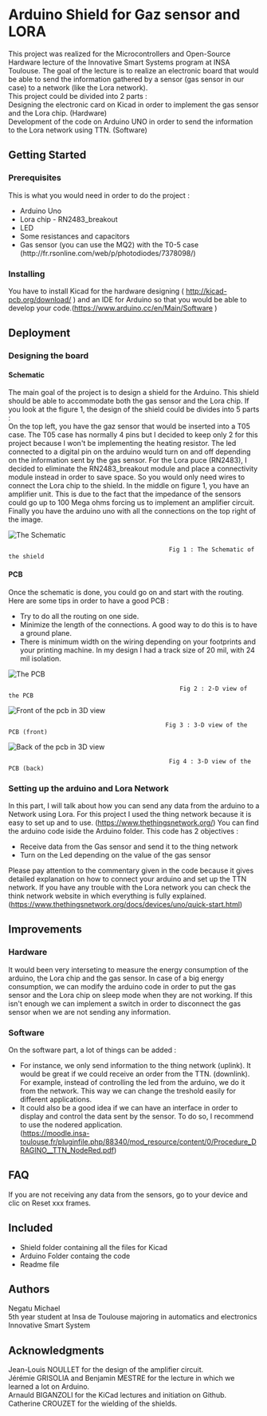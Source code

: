 # Arduino Shield for Gaz sensor and LORA
This project was realized for the Microcontrollers and Open-Source Hardware lecture of the Innovative Smart Systems program at INSA Toulouse. The goal of the lecture is to realize an electronic board that would be able to send the information gathered by a sensor (gas sensor in our case) to a network (like the Lora network).   
This project could be divided into 2 parts :   
Designing the electronic card on Kicad in order to implement the gas sensor and the Lora chip. (Hardware)     
Development of the code on Arduino UNO in order to send the information to the Lora network using TTN. (Software)    

## Getting Started
### Prerequisites
This is what you would need in order to do the project :
<ul>
    <li>Arduino Uno</li>
    <li>Lora chip - RN2483_breakout</li>
    <li>LED</li>
    <li>Some resistances and capacitors</li>
    <li>Gas sensor (you can use the MQ2) with the T0-5 case (http://fr.rsonline.com/web/p/photodiodes/7378098/) </li>
</ul>

### Installing
You have to install Kicad for the hardware designing ( http://kicad-pcb.org/download/ ) and an IDE for Arduino so that you would be able to develop your code.(https://www.arduino.cc/en/Main/Software )

## Deployment
### Designing the board
#### Schematic
The main goal of the project is to design a shield for the Arduino. This shield should be able to accommodate both the gas sensor and the Lora chip. If you look at the figure 1, the design of the shield could be divides into 5 parts :  
On the top left, you have the gaz sensor that would be inserted into a T05 case. The T05 case has normally 4 pins but I decided to keep only 2 for this project because I won't be implementing the heating resistor. The led connected to a digital pin on the arduino would turn on and off depending on the information sent by the gas sensor. For the Lora puce (RN2483), I decided to eliminate the RN2483_breakout module and place a connectivity module instead in order to save space. So you would only need wires to connect the Lora chip to the shield. In the middle on figure 1, you have an amplifier unit. This is due to the fact that the impedance of the sensors could go up to 100 Mega ohms forcing us to implement an amplifier circuit. Finally you have the arduino uno with all the connections on the top right of the image.

![The Schematic](./pictures/GasSensor_schematic.PNG)

                                                 Fig 1 : The Schematic of the shield

#### PCB
Once the schematic is done, you could go on and start with the routing. Here are some tips in order to have a good PCB :
- Try to do all the routing on one side.
- Minimize the length of the connections. A good way to do this is to have a ground plane.
- There is minimum width on the wiring depending on your footprints and your printing machine. In my design I had a track size of 20       mil, with 24 mil isolation.  


 ![The PCB](./pictures/PCB.PNG)  
 
                                                    Fig 2 : 2-D view of the PCB 

                                                 
![Front of the pcb in 3D view](./pictures/Front_pcb.PNG)

                                                Fig 3 : 3-D view of the PCB (front)


![Back of the pcb in 3D view](./pictures/back_pcb.PNG)

                                                 Fig 4 : 3-D view of the PCB (back)


### Setting up the arduino and Lora Network

In this part, I will talk about how you can send any data from the arduino to a Network using Lora. For this project I used the thing network because it is easy to set up and to use. (https://www.thethingsnetwork.org/)
You can find the arduino code iside the Arduino folder. This code has 2 objectives :
- Receive data from the Gas sensor and send it to the thing network
- Turn on the Led depending on the value of the gas sensor

Please pay attention to the commentary given in the code because it gives detailed explanation on how to connect your arduino and set up the TTN network. If you have any trouble with the Lora network you can check the think network website in which everything is fully explained. (https://www.thethingsnetwork.org/docs/devices/uno/quick-start.html)

## Improvements
### Hardware

It would been very interseting to measure the energy consumption of the arduino, the Lora chip and the gas sensor. In case of a big energy consumption, we can modify the arduino code in order to put the gas sensor and the Lora chip on sleep mode when they are not working. If this isn't enough we can implement a switch in order to disconnect the gas sensor when we are not sending any information.

### Software

On the software part, a lot of things can be added :
-  For instance, we only send information to the thing network (uplink). It would be great if we could receive an order from the TTN. (downlink). For example, instead of controlling the led from the arduino, we do it from the network. This way we can change the treshold easily for different applications.
- It could also be a good idea if we can have an interface in order to display and control the data sent by the sensor. To do so, I recommend to use the nodered application.  
  (https://moodle.insa-toulouse.fr/pluginfile.php/88340/mod_resource/content/0/Procedure_DRAGINO__TTN_NodeRed.pdf)

## FAQ

If you are not receiving any data from the sensors, go to your device and clic on Reset xxx frames.

## Included
- Shield folder containing all the files for Kicad
- Arduino Folder containg the code
- Readme file

## Authors
Negatu Michael   
5th year student at Insa de Toulouse majoring in automatics and electronics  
Innovative Smart System  

## Acknowledgments
Jean-Louis NOULLET for the design of the amplifier circuit.    
Jérémie GRISOLIA and Benjamin MESTRE for the lecture in which we learned  a lot on Arduino.  
Arnauld BIGANZOLI for the KiCad lectures and initiation on Github.  
Catherine CROUZET for the wielding of the shields.  


